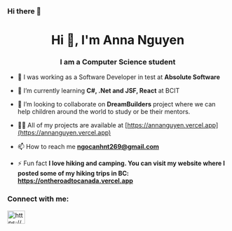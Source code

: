 ### Hi there 👋

<h1 align="center">Hi 👋, I'm Anna Nguyen</h1>
<h3 align="center">I am a Computer Science student</h3>

- 🔭 I was working as a Software Developer in test at **Absolute Software**

- 🌱 I’m currently learning **C#, .Net and JSF, React** at BCIT

- 👯 I’m looking to collaborate on **DreamBuilders** project where we can help children around the world to study or be their mentors. 

- 👨‍💻 All of my projects are available at [https://annanguyen.vercel.app](https://annanguyen.vercel.app)

- 📫 How to reach me **ngocanhnt269@gmail.com**

- ⚡ Fun fact **I love hiking and camping. You can visit my website where I posted some of my hiking trips in BC: https://ontheroadtocanada.vercel.app**

<h3 align="left">Connect with me:</h3>
<p align="left">
<a href="https://linkedin.com/in/https://www.linkedin.com/in/annatna/" target="blank"><img align="center" alt="https://www.linkedin.com/in/annatna/" height="30" width="40" /></a>
</p>

